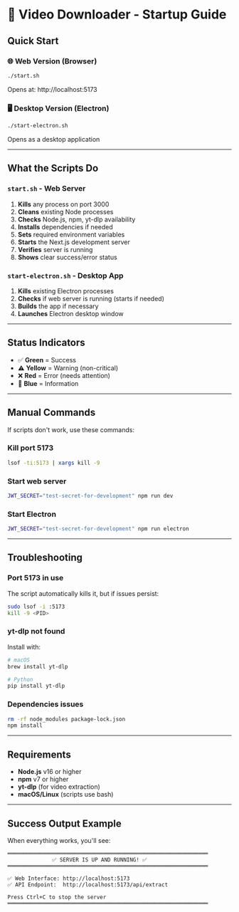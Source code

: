 # 🚀 Video Downloader - Startup Guide

## Quick Start

### 🌐 Web Version (Browser)
```bash
./start.sh
```
Opens at: http://localhost:5173

### 🖥️ Desktop Version (Electron)
```bash
./start-electron.sh
```
Opens as a desktop application

---

## What the Scripts Do

### `start.sh` - Web Server
1. **Kills** any process on port 3000
2. **Cleans** existing Node processes
3. **Checks** Node.js, npm, yt-dlp availability
4. **Installs** dependencies if needed
5. **Sets** required environment variables
6. **Starts** the Next.js development server
7. **Verifies** server is running
8. **Shows** clear success/error status

### `start-electron.sh` - Desktop App
1. **Kills** existing Electron processes
2. **Checks** if web server is running (starts if needed)
3. **Builds** the app if necessary
4. **Launches** Electron desktop window

---

## Status Indicators

- ✅ **Green** = Success
- ⚠️ **Yellow** = Warning (non-critical)
- ❌ **Red** = Error (needs attention)
- 🔵 **Blue** = Information

---

## Manual Commands

If scripts don't work, use these commands:

### Kill port 5173
```bash
lsof -ti:5173 | xargs kill -9
```

### Start web server
```bash
JWT_SECRET="test-secret-for-development" npm run dev
```

### Start Electron
```bash
JWT_SECRET="test-secret-for-development" npm run electron
```

---

## Troubleshooting

### Port 5173 in use
The script automatically kills it, but if issues persist:
```bash
sudo lsof -i :5173
kill -9 <PID>
```

### yt-dlp not found
Install with:
```bash
# macOS
brew install yt-dlp

# Python
pip install yt-dlp
```

### Dependencies issues
```bash
rm -rf node_modules package-lock.json
npm install
```

---

## Requirements

- **Node.js** v16 or higher
- **npm** v7 or higher
- **yt-dlp** (for video extraction)
- **macOS/Linux** (scripts use bash)

---

## Success Output Example

When everything works, you'll see:
```
═══════════════════════════════════════════════════════════════
              ✅ SERVER IS UP AND RUNNING! ✅
═══════════════════════════════════════════════════════════════

✅ Web Interface: http://localhost:5173
✅ API Endpoint:  http://localhost:5173/api/extract

Press Ctrl+C to stop the server
═══════════════════════════════════════════════════════════════
```